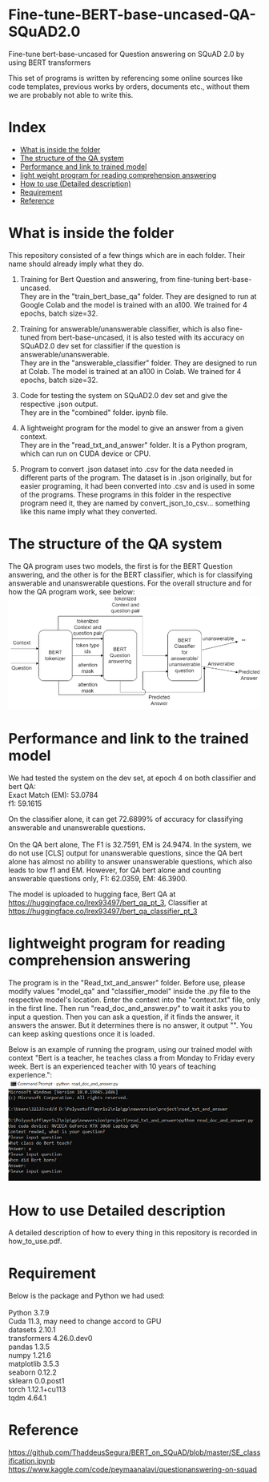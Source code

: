 # Fine-tune-BERT-base-uncased-QA-SQuAD2.0
Fine-tune bert-base-uncased for Question answering on SQuAD 2.0 by using BERT transformers

This set of programs is written by referencing some online sources like code templates, previous works by orders, documents etc., without them we are probably not able to write this.

# Index<br />
- [What is inside the folder](#what-is-inside-the-folder)
- [The structure of the QA system](#the-structure-of-the-qa-system)
- [Performance and link to trained model](#performance-and-link-to-trained-model)
- [light weight program for reading comprehension answering](#light-weight-program-for-reading-comprehension-answering)
- [How to use (Detailed description)](#how-to-use-detailed-description)
- [Requirement](#requirement)
- [Reference](#reference)

# What is inside the folder
This repository consisted of a few things which are in each folder. Their name should already imply what they do.</br>
1. Training for Bert Question and answering, from fine-tuning bert-base-uncased.</br>
They are in the "train_bert_base_qa" folder. They are designed to run at Google Colab and the model is trained with an a100. We trained for 4 epochs, batch size=32.

2. Training for answerable/unanswerable classifier, which is also fine-tuned from bert-base-uncased, it is also tested with its accuracy on SQuAD2.0 dev set for classifier if the question is answerable/unanswerable.</br>
They are in the "answerable_classifier" folder. They are designed to run at Colab. The model is trained at an a100 in Colab. We trained for 4 epochs, batch size=32.

3. Code for testing the system on SQuAD2.0 dev set and give the respective .json output.</br>
They are in the "combined" folder. ipynb file.

4. A lightweight program for the model to give an answer from a given context.</br>
They are in the "read_txt_and_answer" folder. It is a Python program, which can run on CUDA device or CPU.

5. Program to convert .json dataset into .csv for the data needed in different parts of the program. The dataset is in .json originally, but for easier programing, it had been converted into .csv and is used in some of the programs. These programs in this folder in the respective program need it, they are named by convert_json_to_csv... something like this name imply what they converted.

# The structure of the QA system
The QA program uses two models, the first is for the BERT Question answering, and the other is for the BERT classifier, which is for classifying answerable and unanswerable questions. For the overall structure and for how the QA program work, see below:
 <img src="image/flow.png" alt="flow.png"> </br>

# Performance and link to the trained model
We had tested the system on the dev set, at epoch 4 on both classifier and bert QA:</br>
Exact Match (EM): 53.0784</br>
f1: 59.1615</br>

On the classifier alone, it can get 72.6899% of accuracy for classifying answerable and unanswerable questions.</br></br>
On the QA bert alone, The F1 is 32.7591, EM is 24.9474. In the system, we do not use [CLS] output for unanswerable questions, since the QA bert alone has almost no ability to answer unanswerable questions, which also leads to low f1 and EM. However, for QA bert alone and counting answerable questions only,  F1: 62.0359, EM: 46.3900. </br>

The model is uploaded to hugging face, Bert QA at https://huggingface.co/lrex93497/bert_qa_pt_3, Classifier at https://huggingface.co/lrex93497/bert_qa_classifier_pt_3
</br>
# lightweight program for reading comprehension answering
The program is in the "Read_txt_and_answer" folder. Before use, please modify values "model_qa" and "classifier_model" inside the .py file to the respective model's location. Enter the context into the "context.txt" file, only in the first line. Then run "read_doc_and_answer.py" to wait it asks you to input a question. Then you can ask a question, if it finds the answer, it answers the answer. But it determines there is no answer, it output "". You can keep asking questions once it is loaded.</br>

Below is an example of running the program, using our trained model with context "Bert is a teacher, he teaches class a from Monday to Friday every week. Bert is an experienced teacher with 10 years of teaching experience.":</br>
 <img src="image/demo.PNG" alt="demo.PNG"> </br>

# How to use Detailed description
A detailed description of how to every thing in this repository is recorded in how_to_use.pdf.

# Requirement
Below is the package and Python we had used:</br></br>
Python 	     3.7.9</br>
Cuda 11.3, may need to change accord to GPU </br>
datasets                2.10.1</br>
transformers            4.26.0.dev0</br>
pandas                  1.3.5</br>
numpy                   1.21.6</br>
matplotlib              3.5.3</br>
seaborn                 0.12.2</br>
sklearn                 0.0.post1</br>
torch                   1.12.1+cu113</br>
tqdm                    4.64.1</br>

# Reference
https://github.com/ThaddeusSegura/BERT_on_SQuAD/blob/master/SE_classification.ipynb </br>
https://www.kaggle.com/code/peymaanalavi/questionanswering-on-squad </br>
